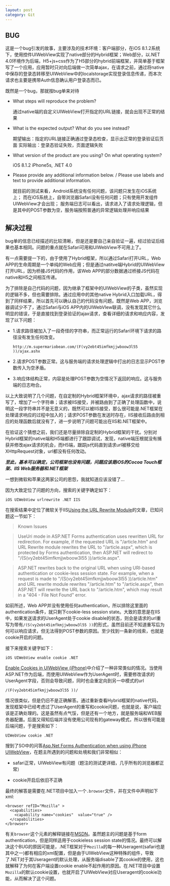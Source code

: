 ```yaml
---
layout: post
category: Git
---
```


## BUG

  这是一个bug引发的故事，主要涉及的技术环境：客户端部分，在iOS 8.1.2系统下，使用控件UIWebView实现了native部分的Hybrid框架；Web部分，以.NET 4.0环境作为后端，H5+js+css作为了H5部分的hybrid前端框架，并简单基于框架写了一个应用，应用暂时只对向后端做一次简单ajax，在请求之前，通过将native中保存的登录态转移至UIWebView中的localstorage实现登录信息传递，而本次请求也主要是携带Auth信息确认用户登录态而已。

  既然是一个bug，那就按bug单来对待

  + What steps will reproduce the problem?

    通过native端的自定义UIWebView打开指定的URL链接，就会出现不正常的结果

  + What is the expected output? What do you see instead?

    期望输出：指定的URL链接正确通过登录态检查，显示出正常的登录验证后页面
    实际输出：登录态验证失败，页面逻辑失败

  + What version of the product are you using? On what operating system?

    iOS 8.1.2 iPhone5s, .NET 4.0

  + Please provide any additional information below. / Please use labels and text to provide additional information.

    就目前的测试来看，Android系统没有任何问题，该问题只发生在iOS系统上；
    而在iOS系统上，自带浏览器Safari没有任何问题；只有使用开发组件UIWebView才会出现；
    服务端日志可以看出，请求进入了请求处理逻辑，但是其中的POST参数为空，服务端按照普通的异常逻辑处理并响应结果

## 解决过程

  bug单的信息已经描述的比较清晰，但是还是要自己亲自验证一遍，经过验证后结果也基本相同。问题的重点就在Safari可用和UIWebView不可用上了。

  有一点需要提一下的，由于使用了Hybrid框架，所以通过Safari打开URL，Web APP的生命周期是一个单纯的Web应用；但是通过natitve端Hybrid的UIWebView打开URL，因为桥接JS代码的作用，该Web APP的部分数据通过桥接JS代码在native和H5之间相互传递。

  为了排除是自己代码的问题，因为继承了框架中的UIWebView的子类，虽然实现的逻辑不多，但也需要排除。通过应用中的其他native Hybrid入口加载URL，得到了同样结果，所以首先可以确认自己的代码没有问题。既然是Web APP，浏览器调试少不了，通过Safari与iOS APP内的UIWebVIew联调，没有发现其它什么明显的错误，于是直接找到登录验证的ajax请求，查看详细的请求和响应内容，发现了以下问题：

  + 1.请求路径被加入了一段奇怪的字符串，而正常运行的Safari环境下请求的路径没有发生任何改变。

        http://m.supermariobean.com/(F(vy2ebt45imfkmjjwboow3l55 ))/ajax.ashx

  + 2.请求POST参数正常。这与服务端的请求处理逻辑中打出的日志显示POST参数传入为空矛盾。

  + 3.响应体结构正常，内容是处理POST参数为空情况下返回的响应。这与服务端的日志吻合。

  以上大致说明了几个问题，在自定制的Hybrid框架环境中，ajax请求的路径被重写了，增加了一个字符串；请求被IIS接受，并被路由到了正确了处理函数中，说明这一段字符串并不是无意义的，既然可以被IIS接受，那么很可能是.NET框架在处理请求响应的过程中加入的；请求POST参数在发送时存在，IIS接收后路由到相应的处理函数后就没有了，进一步说明了问题可能出在IIS和.NET框架中。
  
  在验证这个猜想之前，我们还是尽量排除自定制的Hybrid框架的干扰。分别对Hybrid框架的native端和H5端都进行了跟踪调试，发现，native端压根就没有捕获并修改ajax请求的机会，而H5端，跟踪js代码直到请求url被移交给XHttpRequest对象，url都没有任何改动。
  
  ***至此，基本可以确定，公司框架也没有问题，问题应该是iOS的Cocoa Touch框架、IIS Web服务器和.NET框架***
  
  一想到微软和苹果这两家公司的恩怨，我就知道应该没错了...

  因为大致定位了问题的方向，搜索的关键字确定如下：

    iOS UIWebView urlrewrite .NET IIS

  在搜索结果中定位了微软关于IIS[Using the URL Rewrite Module](http://www.iis.net/learn/extensions/url-rewrite-module/using-the-url-rewrite-module)的文章，已知问题这一节如下：

  >Known Issues

  >UseUri mode in ASP.NET Forms authentication uses rewritten URL for redirection. For example, if the requested URL is "/article.htm" and URL Rewrite module rewrites the URL to "/article.aspx", which is protected by Forms authentication, then ASP.NET will redirect to "/(S(vy2ebt45imfkmjjwboow3l55 ))/article.aspx".

  >ASP.NET rewrites back to the original URL when using URI-based authentication or cookie-less session state. For example, when a request is made to "/(S(vy2ebt45imfkmjjwboow3l55 ))/article.htm" and URL rewrite module rewrites "/article.htm" to "/article.aspx", then ASP.NET will rewrite the URL back to "/article.htm", which may result in a "404 - File Not Found" error.

  如前所述，Web APP并没有使用任何authentication，所以排除这里面的authentication条件，就只剩下cookie-less session state。大致的意思是在IIS中，如果发送请求的UserAgent处于cookie disable的状态，则会是请求的url重写为带有`/(S(vy2ebt45imfkmjjwboow3l55 ))`的形式，虽然目前还不知道重写后为何可以响应请求，但无法得到POST参数的原因。至少找到一条新的线索，也就是cookie开启的问题。

  接下来搜索关键字如下：

    iOS UIWebView enable cookie .NET

  [Enable Cookies in UIWebView (iPhone)](http://stackoverflow.com/questions/9794999/enable-cookies-in-uiwebview-iphone)中介绍了一种非常类似的情况。当使用ASP.NET作为后端，而使用UIWebView作为UserAgent时，需要修改请求的UserAgent字段，否则会导致问题，同时也会重定向到另一中模式的url

    /(F(vy2ebt45imfkmjjwboow3l55 ))/

  情况很类似，但是仍旧不是正确解答。通过重新查看Hybrid框架的native代码，发现框架中已经考虑过了UserAgent的重写和cookie问题，也就是说，客户端应该是正确处理的。这是虽然有点气馁，但是还有一个地方，就是服务端和WEB服务器配置。后面又得知后端并没有使用公司现有的gateway模式，所以很有可能是后端问题，于是搜索如下：

    UIWebView cookie .NET

  搜到了SO中的问答[Asp.Net Forms Authentication when using iPhone UIWebView](http://stackoverflow.com/questions/4158550/asp-net-forms-authentication-when-using-iphone-uiwebview)，在题主所遇到的问题和处境和我们非常相似：

  + safari正常，UIWebView有问题（题注的测试更详细，几乎所有的浏览器都正常）

  + cookie开启后依旧不正确

  最终的解答是需要在.NET项目中加入一个`.browser`文件，并在文件中声明如下xml:

    <browser refID="Mozilla" >
      <capabilities>
        <capability name="cookies"  value="true" />
      </capabilities>
    </browser>

  有关`browser`这个元素的解释链接在[MSDN](http://msdn.microsoft.com/en-us/library/ms228122(v=vs.85).aspx)。虽然题主的问题是基于form authentication，但是同样适用于cookieless session state的情况。最终可以解决这个BUG的原因可能是，.NET框架对于`Mozilla`的每一种Useragent(safari也是其中之一)都有相应的xml配置，但是由于UIWebView这种特殊的组件，导致了.NET对于其Useragent的默认处理，从服务端disable了其cookie的使用，这也就解释了为何在客户端设置cookie enable不起作用的原因。在.NET项目中设置`Mozilla`的默认cookie设置，也就开启了UIWebView对应Useragent的cookie功能，从而解决了这个问题。
